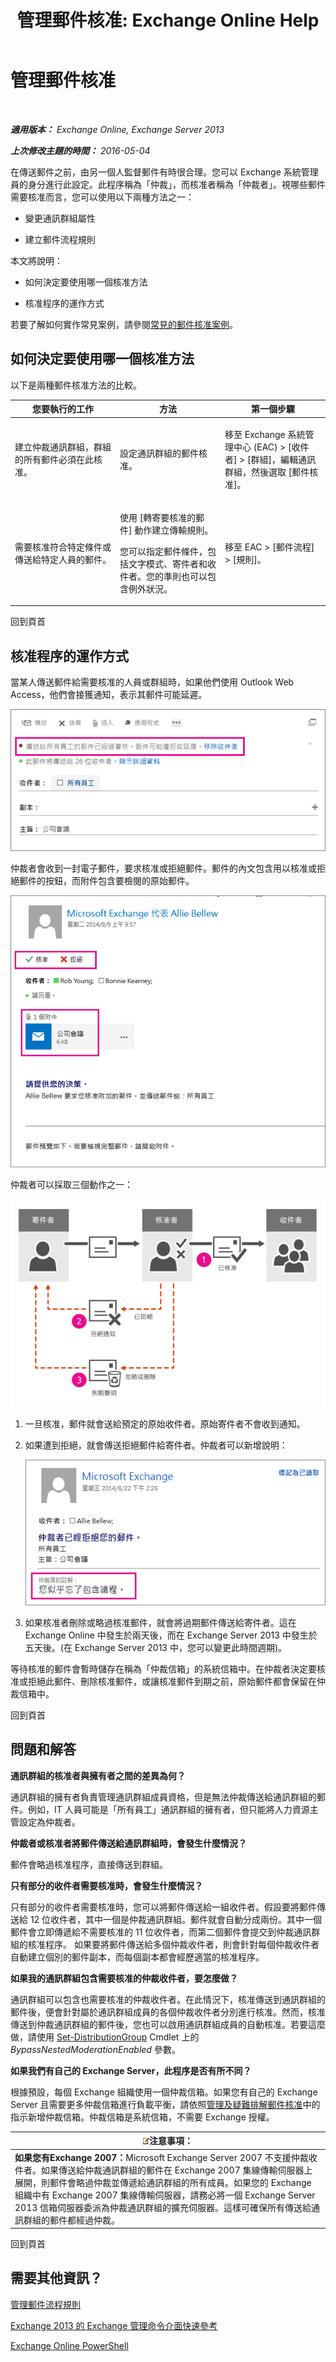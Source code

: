 ﻿---
title: '管理郵件核准: Exchange Online Help'
TOCTitle: 管理郵件核准
ms:assetid: 43a89f71-8002-4cb0-b3c8-1c2b2597f227
ms:mtpsurl: https://technet.microsoft.com/zh-tw/library/Dd297936(v=EXCHG.150)
ms:contentKeyID: 50473144
ms.date: 04/24/2018
mtps_version: v=EXCHG.150
ms.translationtype: HT
---

# 管理郵件核准

 

_**適用版本：** Exchange Online, Exchange Server 2013_

_**上次修改主題的時間：** 2016-05-04_

在傳送郵件之前，由另一個人監督郵件有時很合理。您可以 Exchange 系統管理員的身分進行此設定。此程序稱為「仲裁」，而核准者稱為「仲裁者」。視哪些郵件需要核准而言，您可以使用以下兩種方法之一：

  - 變更通訊群組屬性

  - 建立郵件流程規則

本文將說明：

  - 如何決定要使用哪一個核准方法

  - 核准程序的運作方式

若要了解如何實作常見案例，請參閱[常見的郵件核准案例](common-message-approval-scenarios-exchange-2013-help.md)。

## 如何決定要使用哪一個核准方法

以下是兩種郵件核准方法的比較。


<table>
<colgroup>
<col style="width: 33%" />
<col style="width: 33%" />
<col style="width: 33%" />
</colgroup>
<thead>
<tr class="header">
<th>您要執行的工作</th>
<th>方法</th>
<th>第一個步驟</th>
</tr>
</thead>
<tbody>
<tr class="odd">
<td><p>建立仲裁通訊群組，群組的所有郵件必須在此核准。</p></td>
<td><p>設定通訊群組的郵件核准。</p></td>
<td><p>移至 Exchange 系統管理中心 (EAC) &gt; [收件者] &gt; [群組]，編輯通訊群組，然後選取 [郵件核准]。</p></td>
</tr>
<tr class="even">
<td><p>需要核准符合特定條件或傳送給特定人員的郵件。</p></td>
<td><p>使用 [轉寄要核准的郵件] 動作建立傳輸規則。</p>
<p>您可以指定郵件條件，包括文字模式、寄件者和收件者。您的準則也可以包含例外狀況。</p></td>
<td><p>移至 EAC &gt; [郵件流程] &gt; [規則]。</p></td>
</tr>
</tbody>
</table>


回到頁首

## 核准程序的運作方式

當某人傳送郵件給需要核准的人員或群組時，如果他們使用 Outlook Web Access，他們會接獲通知，表示其郵件可能延遲。

![顯示訊息核准通知的訊息](images/Dd297936.80e2e5f1-0a1e-4c37-9076-794581155405(EXCHG.150).png "顯示訊息核准通知的訊息")

仲裁者會收到一封電子郵件，要求核准或拒絕郵件。郵件的內文包含用以核准或拒絕郵件的按鈕，而附件包含要檢閱的原始郵件。

![核准要求訊息，包括附件](images/Dd297936.bf517f5a-b10e-40df-a48a-403b395b5962(EXCHG.150).png "核准要求訊息，包括附件")

仲裁者可以採取三個動作之一：

![顯示核准訊息之選項的工作流程](images/Dd297936.dc7a6ca9-c67d-487a-8713-4d628e07f4b3(EXCHG.150).png "顯示核准訊息之選項的工作流程")

1.  一旦核准，郵件就會送給預定的原始收件者。原始寄件者不會收到通知。

2.  如果遭到拒絕，就會傳送拒絕郵件給寄件者。仲裁者可以新增說明：
    
    ![拒絕通知，附有仲裁者的註解](images/Dd297936.a663d36a-c67d-4155-b8f6-4b5dc8e105d9(EXCHG.150).png "拒絕通知，附有仲裁者的註解")  

3.  如果核准者刪除或略過核准郵件，就會將過期郵件傳送給寄件者。這在 Exchange Online 中發生於兩天後，而在 Exchange Server 2013 中發生於五天後。(在 Exchange Server 2013 中，您可以變更此時間週期)。

等待核准的郵件會暫時儲存在稱為「仲裁信箱」的系統信箱中。在仲裁者決定要核准或拒絕此郵件、刪除核准郵件，或讓核准郵件到期之前，原始郵件都會保留在仲裁信箱中。

回到頁首

## 問題和解答

**通訊群組的核准者與擁有者之間的差異為何？**

通訊群組的擁有者負責管理通訊群組成員資格，但是無法仲裁傳送給通訊群組的郵件。例如，IT 人員可能是「所有員工」通訊群組的擁有者，但只能將人力資源主管設定為仲裁者。

**仲裁者或核准者將郵件傳送給通訊群組時，會發生什麼情況？**

郵件會略過核准程序，直接傳送到群組。

**只有部分的收件者需要核准時，會發生什麼情況？**

只有部分的收件者需要核准時，您可以將郵件傳送給一組收件者。假設要將郵件傳送給 12 位收件者，其中一個是仲裁通訊群組。郵件就會自動分成兩份。其中一個郵件會立即傳遞給不需要核准的 11 位收件者，而第二個郵件會提交到仲裁通訊群組的核准程序。 如果要將郵件傳送給多個仲裁收件者，則會針對每個仲裁收件者自動建立個別的郵件副本，而每個副本都會經歷適當的核准程序。

**如果我的通訊群組包含需要核准的仲裁收件者，要怎麼做？**

通訊群組可以包含也需要核准的仲裁收件者。在此情況下，核准傳送到通訊群組的郵件後，便會針對屬於通訊群組成員的各個仲裁收件者分別進行核准。然而，核准傳送到仲裁通訊群組的郵件後，您也可以啟用通訊群組成員的自動核准。若要這麼做，請使用 [Set-DistributionGroup](https://technet.microsoft.com/zh-tw/library/bb124955\(v=exchg.150\)) Cmdlet 上的 *BypassNestedModerationEnabled* 參數。

**如果我們有自己的 Exchange Server，此程序是否有所不同？**

根據預設，每個 Exchange 組織使用一個仲裁信箱。如果您有自己的 Exchange Server 且需要更多仲裁信箱進行負載平衡，請依照[管理及疑難排解郵件核准](manage-and-troubleshoot-message-approval-exchange-2013-help.md)中的指示新增仲裁信箱。仲裁信箱是系統信箱，不需要 Exchange 授權。

<table>
<thead>
<tr class="header">
<th><img src="images/Bb124558.note(EXCHG.150).gif" title="注意事項" alt="注意事項" />注意事項：</th>
</tr>
</thead>
<tbody>
<tr class="odd">
<td><strong>如果您有Exchange 2007：</strong>Microsoft Exchange Server 2007 不支援仲裁收件者。如果傳送給仲裁通訊群組的郵件在 Exchange 2007 集線傳輸伺服器上展開，則郵件會略過仲裁並傳遞給通訊群組的所有成員。如果您的 Exchange 組織中有 Exchange 2007 集線傳輸伺服器，請務必將一個 Exchange Server 2013 信箱伺服器委派為仲裁通訊群組的擴充伺服器。這樣可確保所有傳送給通訊群組的郵件都經過仲裁。</td>
</tr>
</tbody>
</table>


回到頁首

## 需要其他資訊？

[管理郵件流程規則](manage-mail-flow-rules-exchange-2013-help.md)

[Exchange 2013 的 Exchange 管理命令介面快速參考](exchange-management-shell-quick-reference-for-exchange-2013-exchange-2013-help.md)

[Exchange Online PowerShell](https://technet.microsoft.com/zh-tw/library/jj200677\(v=exchg.150\))

